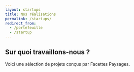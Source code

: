 ```yaml
---
layout: startups
title: Nos réalisations
permalink: /startups/
redirect_from:
  - /portefeuille
  - /startup
---
```


## Sur quoi travaillons-nous ?

Voici une sélection de projets conçus par Facettes Paysages.
